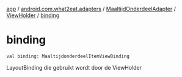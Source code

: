 [app](../../../index.md) / [android.com.what2eat.adapters](../../index.md) / [MaaltijdOnderdeelAdapter](../index.md) / [ViewHolder](index.md) / [binding](./binding.md)

# binding

`val binding: MaaltijdonderdeelItemViewBinding`

LayoutBinding die gebruikt wordt door de ViewHolder

